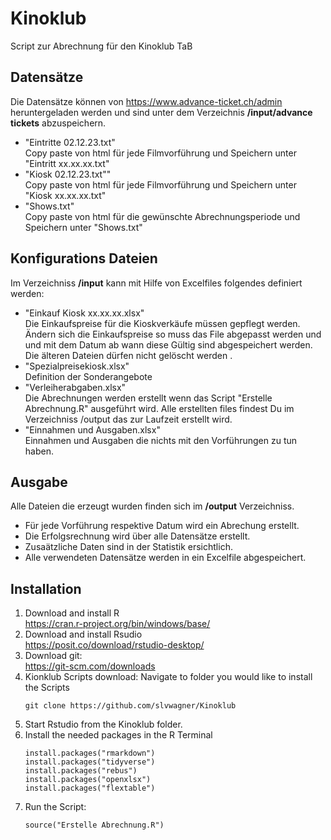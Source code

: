 
# Kinoklub

Script zur Abrechnung für den Kinoklub TaB

## Datensätze

Die Datensätze können von <https://www.advance-ticket.ch/admin> heruntergeladen werden und sind unter dem Verzeichnis
**/input/advance tickets** abzuspeichern.

-   "Eintritte 02.12.23.txt" \
    Copy paste von html für jede Filmvorführung und Speichern unter "Eintritt xx.xx.xx.txt"
-   "Kiosk 02.12.23.txt"" \
    Copy paste von html für jede Filmvorführung und Speichern unter "Kiosk xx.xx.xx.txt"
-   "Shows.txt" \
    Copy paste von html für die gewünschte Abrechnungsperiode und Speichern unter "Shows.txt"

## Konfigurations Dateien

Im Verzeichniss **/input** kann mit Hilfe von Excelfiles folgendes definiert werden:

-   "Einkauf Kiosk xx.xx.xx.xlsx" \
    Die Einkaufspreise für die Kioskverkäufe müssen gepflegt werden. Ändern sich die Einkaufspreise so muss das File
    abgepasst werden und und mit dem Datum ab wann diese Gültig sind abgespeichert werden. Die älteren Dateien dürfen
    nicht gelöscht werden .
-   "Spezialpreisekiosk.xlsx" \
    Definition der Sonderangebote
-   "Verleiherabgaben.xlsx" \
    Die Abrechnungen werden erstellt wenn das Script "Erstelle Abrechnung.R" ausgeführt wird. Alle erstellten files
    findest Du im Verzeichniss /output das zur Laufzeit erstellt wird.
-   "Einnahmen und Ausgaben.xlsx" \
    Einnahmen und Ausgaben die nichts mit den Vorführungen zu tun haben. 

## Ausgabe 
Alle Dateien die erzeugt wurden finden sich im **/output** Verzeichniss.

- Für jede Vorführung respektive Datum wird ein Abrechung erstellt.
- Die Erfolgsrechnung wird über alle Datensätze erstellt.
- Zusaätzliche Daten sind in der Statistik ersichtlich.
- Alle verwendeten Datensätze werden in ein Excelfile abgespeichert.

## Installation

1.  Download and install R \
    <https://cran.r-project.org/bin/windows/base/>
2.  Download and install Rsudio \
    <https://posit.co/download/rstudio-desktop/>
3.  Download git: \
    <https://git-scm.com/downloads>
5.  Kionklub Scripts download:
    Navigate to folder you would like to install the Scripts
    ```
    git clone https://github.com/slvwagner/Kinoklub
    ```
6.  Start Rstudio from the Kinoklub folder.
7.  Install the needed packages in the R Terminal
    ```
    install.packages("rmarkdown")
    install.packages("tidyverse")
    install.packages("rebus")
    install.packages("openxlsx")
    install.packages("flextable")
    ```
8.  Run the Script:
    ```
    source("Erstelle Abrechnung.R")
    ```
